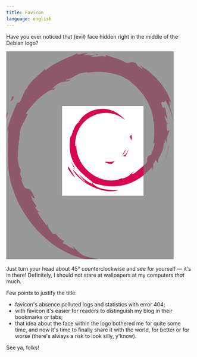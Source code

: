 ```yaml
---
title: Favicon
language: english
---
```


Have you ever noticed that (evil) face hidden right in the middle of the Debian
logo?

<div class="center">
<img src="/images/evil-face-within-debian-logo.png"
    width="450" height="559"
    alt="Evil face within Debian logo"
    class="fullscreen" />
</div>

Just turn your head about 45° counterclockwise and see for yourself — it's in
there! Definitely, I should not stare at wallpapers at my computers *that* much.

Few points to justify the title:

* favicon's absence polluted logs and statistics with error 404;
* with favicon it's easier for readers to distinguish my blog in their
  bookmarks or tabs;
* that idea about the face within the logo bothered me for quite some time, and
  now it's time to finally share it with the world, for better or for worse
  (there's always a risk to look silly, y'know).

See ya, folks!
